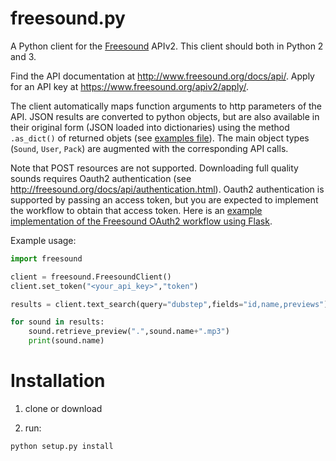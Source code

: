 freesound.py
============

A Python client for the [Freesound](http://freesound.org) APIv2.
This client should both in Python 2 and 3.

Find the API documentation at http://www.freesound.org/docs/api/. 
Apply for an API key at https://www.freesound.org/apiv2/apply/. 

The client automatically maps function arguments to http parameters of the API. 
JSON results are converted to python objects, but are also available in their original form (JSON loaded into dictionaries) using the method `.as_dict()` of returned objets (see [examples file](https://github.com/MTG/freesound-python/blob/master/examples.py)). 
The main object types (`Sound`, `User`, `Pack`) are augmented with the corresponding API calls.

Note that POST resources are not supported. Downloading full quality sounds requires Oauth2 authentication (see http://freesound.org/docs/api/authentication.html). Oauth2 authentication is supported by passing an access token, but you are expected to implement the workflow to obtain that access token. Here is an [example implementation of the Freesound OAuth2 workflow using Flask](https://gist.github.com/ffont/3607ba4af9814f3877cd42894a564222).

Example usage:

```python
import freesound

client = freesound.FreesoundClient()
client.set_token("<your_api_key>","token")

results = client.text_search(query="dubstep",fields="id,name,previews")

for sound in results:
    sound.retrieve_preview(".",sound.name+".mp3")
    print(sound.name)

```

Installation
============
1) clone or download

2) run:
```
python setup.py install
```

